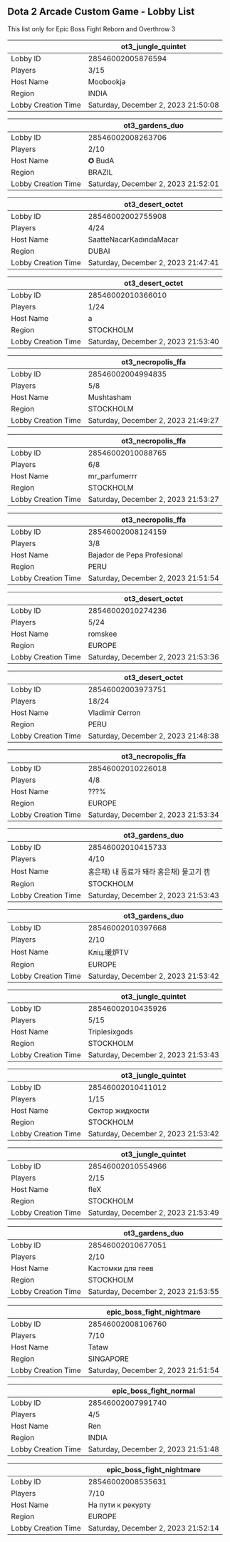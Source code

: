 ## Dota 2 Arcade Custom Game - Lobby List

This list only for Epic Boss Fight Reborn and Overthrow 3

|  | ot3_jungle_quintet |
| ------ | ------ |
| Lobby ID | 28546002005876594 |
| Players | 3/15 |
| Host Name | Moobookja |
| Region | INDIA |
| Lobby Creation Time | Saturday, December 2, 2023 21:50:08 |


|  | ot3_gardens_duo |
| ------ | ------ |
| Lobby ID | 28546002008263706 |
| Players | 2/10 |
| Host Name | ✪ BudA |
| Region | BRAZIL |
| Lobby Creation Time | Saturday, December 2, 2023 21:52:01 |


|  | ot3_desert_octet |
| ------ | ------ |
| Lobby ID | 28546002002755908 |
| Players | 4/24 |
| Host Name | SaatteNacarKadındaMacar |
| Region | DUBAI |
| Lobby Creation Time | Saturday, December 2, 2023 21:47:41 |


|  | ot3_desert_octet |
| ------ | ------ |
| Lobby ID | 28546002010366010 |
| Players | 1/24 |
| Host Name | a |
| Region | STOCKHOLM |
| Lobby Creation Time | Saturday, December 2, 2023 21:53:40 |


|  | ot3_necropolis_ffa |
| ------ | ------ |
| Lobby ID | 28546002004994835 |
| Players | 5/8 |
| Host Name | Mushtasham |
| Region | STOCKHOLM |
| Lobby Creation Time | Saturday, December 2, 2023 21:49:27 |


|  | ot3_necropolis_ffa |
| ------ | ------ |
| Lobby ID | 28546002010088765 |
| Players | 6/8 |
| Host Name | mr_parfumerrr |
| Region | STOCKHOLM |
| Lobby Creation Time | Saturday, December 2, 2023 21:53:27 |


|  | ot3_necropolis_ffa |
| ------ | ------ |
| Lobby ID | 28546002008124159 |
| Players | 3/8 |
| Host Name | Bajador de Pepa Profesional |
| Region | PERU |
| Lobby Creation Time | Saturday, December 2, 2023 21:51:54 |


|  | ot3_desert_octet |
| ------ | ------ |
| Lobby ID | 28546002010274236 |
| Players | 5/24 |
| Host Name | romskee |
| Region | EUROPE |
| Lobby Creation Time | Saturday, December 2, 2023 21:53:36 |


|  | ot3_desert_octet |
| ------ | ------ |
| Lobby ID | 28546002003973751 |
| Players | 18/24 |
| Host Name | Vladimir Cerron |
| Region | PERU |
| Lobby Creation Time | Saturday, December 2, 2023 21:48:38 |


|  | ot3_necropolis_ffa |
| ------ | ------ |
| Lobby ID | 28546002010226018 |
| Players | 4/8 |
| Host Name | ???% |
| Region | EUROPE |
| Lobby Creation Time | Saturday, December 2, 2023 21:53:34 |


|  | ot3_gardens_duo |
| ------ | ------ |
| Lobby ID | 28546002010415733 |
| Players | 4/10 |
| Host Name | 홍은채) 내 동료가 돼라 홍은채) 물고기 캠 |
| Region | STOCKHOLM |
| Lobby Creation Time | Saturday, December 2, 2023 21:53:43 |


|  | ot3_gardens_duo |
| ------ | ------ |
| Lobby ID | 28546002010397668 |
| Players | 2/10 |
| Host Name | Кліц.暖炉TV |
| Region | EUROPE |
| Lobby Creation Time | Saturday, December 2, 2023 21:53:42 |


|  | ot3_jungle_quintet |
| ------ | ------ |
| Lobby ID | 28546002010435926 |
| Players | 5/15 |
| Host Name | Triplesixgods |
| Region | STOCKHOLM |
| Lobby Creation Time | Saturday, December 2, 2023 21:53:43 |


|  | ot3_jungle_quintet |
| ------ | ------ |
| Lobby ID | 28546002010411012 |
| Players | 1/15 |
| Host Name | Сектор жидкости |
| Region | STOCKHOLM |
| Lobby Creation Time | Saturday, December 2, 2023 21:53:42 |


|  | ot3_jungle_quintet |
| ------ | ------ |
| Lobby ID | 28546002010554966 |
| Players | 2/15 |
| Host Name | fleX |
| Region | STOCKHOLM |
| Lobby Creation Time | Saturday, December 2, 2023 21:53:49 |


|  | ot3_gardens_duo |
| ------ | ------ |
| Lobby ID | 28546002010677051 |
| Players | 2/10 |
| Host Name | Кастомки для геев |
| Region | STOCKHOLM |
| Lobby Creation Time | Saturday, December 2, 2023 21:53:55 |


|  | epic_boss_fight_nightmare |
| ------ | ------ |
| Lobby ID | 28546002008106760 |
| Players | 7/10 |
| Host Name | Tataw |
| Region | SINGAPORE |
| Lobby Creation Time | Saturday, December 2, 2023 21:51:54 |


|  | epic_boss_fight_normal |
| ------ | ------ |
| Lobby ID | 28546002007991740 |
| Players | 4/5 |
| Host Name | Ren |
| Region | INDIA |
| Lobby Creation Time | Saturday, December 2, 2023 21:51:48 |


|  | epic_boss_fight_nightmare |
| ------ | ------ |
| Lobby ID | 28546002008535631 |
| Players | 7/10 |
| Host Name | На пути к рекурту |
| Region | EUROPE |
| Lobby Creation Time | Saturday, December 2, 2023 21:52:14 |


